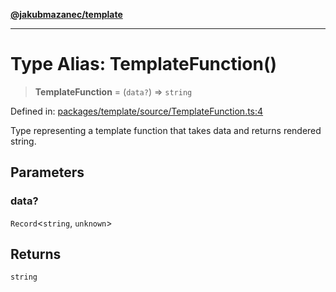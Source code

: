 [**@jakubmazanec/template**](../README.md)

---

# Type Alias: TemplateFunction()

> **TemplateFunction** = (`data?`) => `string`

Defined in:
[packages/template/source/TemplateFunction.ts:4](https://github.com/jakubmazanec/tools/blob/026d472564678641afd0039e9c07d936f221ca46/packages/template/source/TemplateFunction.ts#L4)

Type representing a template function that takes data and returns rendered string.

## Parameters

### data?

`Record`\<`string`, `unknown`\>

## Returns

`string`
